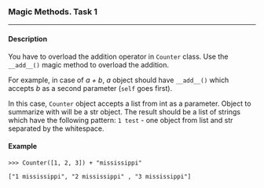 ### Magic Methods. Task 1
***
#### Description

You have to overload the addition operator in `Counter` class. Use the `__add__()` magic method to overload the addition.

For example, in case of *a + b*, *a* object should have `__add__()` which accepts *b* as a second parameter (`self` goes first).

In this case, `Counter` object accepts a list from int as a parameter. Object to summarize with will be a str object.
The result should be a list of strings which have the following pattern: `1 test` - one object from list and str separated by the whitespace.

#### Example

    >>> Counter([1, 2, 3]) + "mississippi"

    ["1 mississippi", "2 mississippi" , "3 mississippi"]


